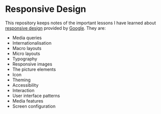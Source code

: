 # Responsive Design
This repository keeps notes of the important lessons I have learned about [responsive design](https://web.dev/learn/design/) provided by [Google](https://web.dev). They are:
- Media queries
- Internationalisation
- Macro layouts
- Micro layouts
- Typography
- Responsive images
- The picture elements
- Icon
- Theming
- Accessibility
- Interaction
- User interface patterns
- Media features
- Screen configuration
